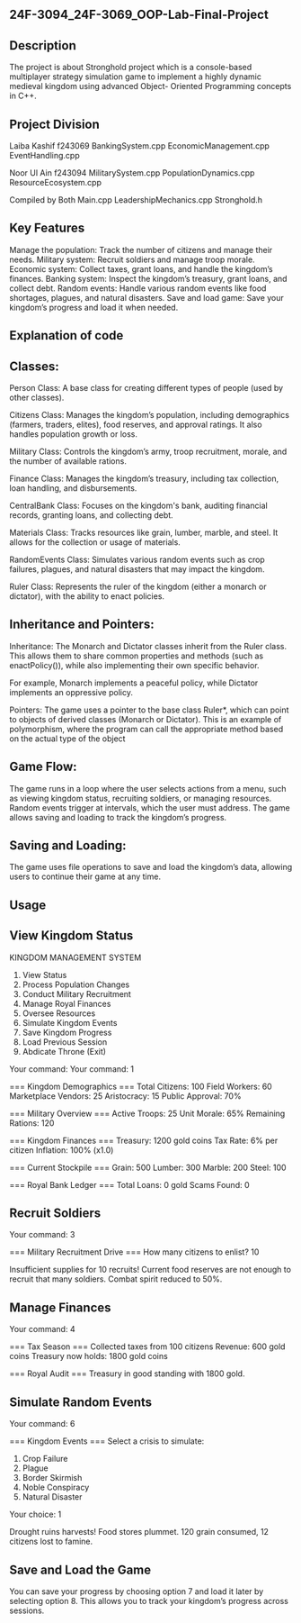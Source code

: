 ## 24F-3094_24F-3069_OOP-Lab-Final-Project

## Description
 The project is about Stronghold project which is a console-based multiplayer strategy simulation game to implement a highly dynamic medieval kingdom using advanced Object- Oriented Programming concepts in C++.

## Project Division 

Laiba Kashif f243069
BankingSystem.cpp
EconomicManagement.cpp
EventHandling.cpp

Noor Ul Ain f243094
MilitarySystem.cpp
PopulationDynamics.cpp
ResourceEcosystem.cpp

Compiled by Both 
Main.cpp
LeadershipMechanics.cpp
Stronghold.h


## Key Features
Manage the population: Track the number of citizens and manage their needs.
Military system: Recruit soldiers and manage troop morale.
Economic system: Collect taxes, grant loans, and handle the kingdom’s finances.
Banking system: Inspect the kingdom’s treasury, grant loans, and collect debt.
Random events: Handle various random events like food shortages, plagues, and natural disasters.
Save and load game: Save your kingdom’s progress and load it when needed.


## Explanation of code 

## Classes:

Person Class: A base class for creating different types of people (used by other classes).

Citizens Class: Manages the kingdom’s population, including demographics (farmers, traders, elites), food reserves, and approval ratings. It also handles population growth or loss.

Military Class: Controls the kingdom’s army, troop recruitment, morale, and the number of available rations.

Finance Class: Manages the kingdom’s treasury, including tax collection, loan handling, and disbursements.

CentralBank Class: Focuses on the kingdom's bank, auditing financial records, granting loans, and collecting debt.

Materials Class: Tracks resources like grain, lumber, marble, and steel. It allows for the collection or usage of materials.

RandomEvents Class: Simulates various random events such as crop failures, plagues, and natural disasters that may impact the kingdom.

Ruler Class: Represents the ruler of the kingdom (either a monarch or dictator), with the ability to enact policies.

## Inheritance and Pointers:

Inheritance: The Monarch and Dictator classes inherit from the Ruler class. This allows them to share common properties and methods (such as enactPolicy()), while also implementing their own specific behavior.

For example, Monarch implements a peaceful policy, while Dictator implements an oppressive policy.

Pointers: The game uses a pointer to the base class Ruler*, which can point to objects of derived classes (Monarch or Dictator). This is an example of polymorphism, where the program can call the appropriate method  based on the actual type of the object

## Game Flow:
The game runs in a loop where the user selects actions from a menu, such as viewing kingdom status, recruiting soldiers, or managing resources.
Random events trigger at intervals, which the user must address.
The game allows saving and loading to track the kingdom’s progress.

## Saving and Loading:
The game uses file operations to save and load the kingdom’s data, allowing users to continue their game at any time.

## Usage

## View Kingdom Status
KINGDOM MANAGEMENT SYSTEM
1. View Status
2. Process Population Changes
3. Conduct Military Recruitment
4. Manage Royal Finances
5. Oversee Resources
6. Simulate Kingdom Events
7. Save Kingdom Progress
8. Load Previous Session
9. Abdicate Throne (Exit)

Your command:
Your command: 1

=== Kingdom Demographics ===
Total Citizens: 100
Field Workers: 60
Marketplace Vendors: 25
Aristocracy: 15
Public Approval: 70%

=== Military Overview ===
Active Troops: 25
Unit Morale: 65%
Remaining Rations: 120

=== Kingdom Finances ===
Treasury: 1200 gold coins
Tax Rate: 6% per citizen
Inflation: 100% (x1.0)

=== Current Stockpile ===
Grain: 500
Lumber: 300
Marble: 200
Steel: 100

=== Royal Bank Ledger ===
Total Loans: 0 gold
Scams Found: 0

## Recruit Soldiers
Your command: 3

=== Military Recruitment Drive ===
How many citizens to enlist? 10

Insufficient supplies for 10 recruits!
Current food reserves are not enough to recruit that many soldiers.
Combat spirit reduced to 50%.

## Manage Finances

Your command: 4

=== Tax Season ===
Collected taxes from 100 citizens
Revenue: 600 gold coins
Treasury now holds: 1800 gold coins

=== Royal Audit ===
Treasury in good standing with 1800 gold.

## Simulate Random Events
Your command: 6

=== Kingdom Events ===
Select a crisis to simulate:
1. Crop Failure
2. Plague
3. Border Skirmish
4. Noble Conspiracy
5. Natural Disaster

Your choice: 1

Drought ruins harvests! Food stores plummet.
120 grain consumed, 12 citizens lost to famine.

 ## Save and Load the Game
You can save your progress by choosing option 7 and load it later by selecting option 8. This allows you to track your kingdom’s progress across sessions.
